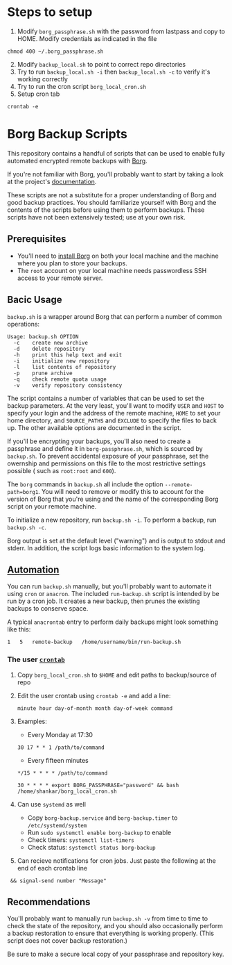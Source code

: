 # Steps to setup

1. Modify `borg_passphrase.sh` with the password from lastpass and copy to HOME.
Modify credentials as indicated in the file
~~~
chmod 400 ~/.borg_passphrase.sh
~~~
2. Modify `backup_local.sh` to point to correct repo directories
3. Try to run `backup_local.sh -i` then `backup_local.sh -c` to verify it's working correctly
4. Try to run the cron script `borg_local_cron.sh`
5. Setup cron tab
~~~
crontab -e
~~~

# Borg Backup Scripts

This repository contains a handful of scripts that can be used to enable fully
automated encrypted remote backups with [Borg][].

If you're not familiar with Borg, you'll probably want to start by taking
a look at the project's [documentation][Borg docs].

These scripts are not a substitute for a proper understanding of Borg and good
backup practices. You should familiarize yourself with Borg and the contents of
the scripts before using them to perform backups. These scripts have not been
extensively tested; use at your own risk.

## Prerequisites

- You'll need to [install Borg][] on both your local machine and the machine
  where you plan to store your backups.
- The `root` account on your local machine needs passwordless SSH access to
  your remote server.

## Bacic Usage

`backup.sh` is a wrapper around Borg that can perform a number of common
operations:

    Usage: backup.sh OPTION
      -c    create new archive
      -d    delete repository
      -h    print this help text and exit
      -i    initialize new repository
      -l    list contents of repository
      -p    prune archive
      -q    check remote quota usage
      -v    verify repository consistency

The script contains a number of variables that can be used to set the backup
parameters. At the very least, you'll want to modify `USER` and `HOST` to
specify your login and the address of the remote machine, `HOME` to set your
home directory, and `SOURCE_PATHS` and `EXCLUDE` to specify the files to back
up. The other available options are documented in the script.

If you'll be encrypting your backups, you'll also need to create a passphrase
and define it in `borg-passphrase.sh`, which is sourced by `backup.sh`. To
prevent accidental exposure of your passphrase, set the owernship and
permissions on this file to the most restrictive settings possible ( such as
`root:root` and `600`).

The `borg` commands in `backup.sh` all include the option
`--remote-path=borg1`. You will need to remove or modify this to account for
the version of Borg that you're using and the name of the corresponding Borg
script on your remote machine.

To initialize a new repository, run `backup.sh -i`. To perform a backup, run
`backup.sh -c`.

Borg output is set at the default level ("warning") and is output to
stdout and stderr. In addition, the script logs basic information to the
system log.

## [Automation](https://askubuntu.com/questions/2368/how-do-i-set-up-a-cron-job)

You can run `backup.sh` manually, but you'll probably want to automate it using
`cron` or `anacron`. The included `run-backup.sh` script is intended by be run
by a cron job. It creates a new backup, then prunes the existing backups to
conserve space.

A typical `anacrontab` entry to perform daily backups might look something
like this:

    1   5   remote-backup   /home/username/bin/run-backup.sh

### The user [`crontab`](https://crontab.guru/)

1. Copy `borg_local_cron.sh` to `$HOME` and edit paths to backup/source of repo

2. Edit the user crontab using `crontab -e` and add a line:

    ~~~
    minute hour day-of-month month day-of-week command
    ~~~

3. Examples:

    * Every Monday at 17:30

    ~~~
    30 17 * * 1 /path/to/command
    ~~~

    * Every fifteen minutes

    ~~~
    */15 * * * * /path/to/command
    ~~~

    ~~~
    30 * * * * export BORG_PASSPHRASE="password" && bash /home/shankar/borg_local_cron.sh 
    ~~~
3. Can use `systemd` as well
    * Copy `borg-backup.service` and `borg-backup.timer` to `/etc/systemd/system`
    * Run `sudo systemctl enable borg-backup` to enable
    * Check timers: `systemctl list-timers`
    * Check status: `systemctl status borg-backup` 
4. Can recieve notifications for cron jobs. Just paste the following at the end of each crontab line

~~~
 && signal-send number "Message" 
~~~
## Recommendations

You'll probably want to  manually run `backup.sh -v` from time to time to check
the state of the repository, and you should also occasionally perform a backup
restoration to ensure that everything is working properly. (This script does
not cover backup restoration.)

Be sure to make a secure local copy of your passphrase and repository key.

[Borg]: https://github.com/borgbackup/borg
[install Borg]: http://borgbackup.readthedocs.io/en/stable/installation.html
[Borg docs]: https://borgbackup.readthedocs.io/en/stable/
